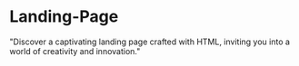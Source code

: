 # Landing-Page
"Discover a captivating landing page crafted with HTML, inviting you into a world of creativity and innovation."
